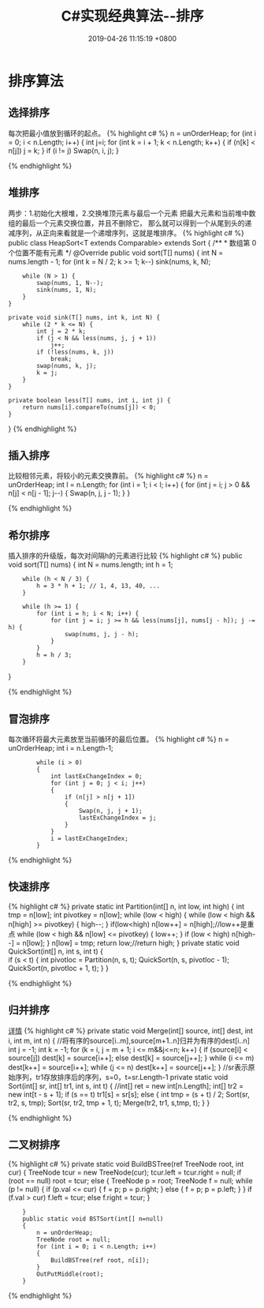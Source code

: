 ﻿---
layout: post
title:  "C#实现经典算法--排序"
date:   2019-04-26 11:15:19 +0800
categories: jekyll update
---
# 排序算法
## 选择排序
每次把最小值放到循环的起点。
{% highlight c# %}
n = unOrderHeap;
            for (int i = 0; i < n.Length; i++)
            {
                int j=i;
                for (int k = i + 1; k < n.Length; k++)
                {
                    if (n[k] < n[j])
                        j = k;
                }
                if (i != j)
                    Swap(n, i, j);
            }

{% endhighlight %}
## 堆排序
两步：1.初始化大根堆，2.交换堆顶元素与最后一个元素
把最大元素和当前堆中数组的最后一个元素交换位置，并且不删除它，
那么就可以得到一个从尾到头的递减序列，从正向来看就是一个递增序列，这就是堆排序。
{% highlight c# %}
public class HeapSort<T extends Comparable<T>> extends Sort<T> {
    /**
     * 数组第 0 个位置不能有元素
     */
    @Override
    public void sort(T[] nums) {
        int N = nums.length - 1;
        for (int k = N / 2; k >= 1; k--)
            sink(nums, k, N);

        while (N > 1) {
            swap(nums, 1, N--);
            sink(nums, 1, N);
        }
    }

    private void sink(T[] nums, int k, int N) {
        while (2 * k <= N) {
            int j = 2 * k;
            if (j < N && less(nums, j, j + 1))
                j++;
            if (!less(nums, k, j))
                break;
            swap(nums, k, j);
            k = j;
        }
    }

    private boolean less(T[] nums, int i, int j) {
        return nums[i].compareTo(nums[j]) < 0;
    }
}
{% endhighlight %}
## 插入排序
比较相邻元素，将较小的元素交换靠前。
{% highlight c# %}
n = unOrderHeap;
            int l = n.Length;
            for (int i = 1; i < l; i++)
            {
                for (int j = i; j > 0 && n[j] < n[j - 1]; j--)
                {
                    Swap(n, j, j - 1);
                }
            }

{% endhighlight %}
## 希尔排序
插入排序的升级版，每次对间隔h的元素进行比较
{% highlight c# %}
public void sort(T[] nums) {
        int N = nums.length;
        int h = 1;

        while (h < N / 3) {
            h = 3 * h + 1; // 1, 4, 13, 40, ...
        }

        while (h >= 1) {
            for (int i = h; i < N; i++) {
                for (int j = i; j >= h && less(nums[j], nums[j - h]); j -= h) {
                    swap(nums, j, j - h);
                }
            }
            h = h / 3;
        }
}

{% endhighlight %}
## 冒泡排序
每次循环将最大元素放至当前循环的最后位置。
{% highlight c# %}
			n = unOrderHeap;
            int i = n.Length-1;
            
            while (i > 0)
            {
                int lastExChangeIndex = 0;
                for (int j = 0; j < i; j++)
                {
                    if (n[j] > n[j + 1])
                    {
                        Swap(n, j, j + 1);
                        lastExChangeIndex = j;
                    }
                }
                i = lastExChangeIndex;
            }

{% endhighlight %}
## 快速排序
{% highlight c# %}
private static int Partition(int[] n, int low, int high)
        {
            int tmp = n[low];
            int pivotkey = n[low];
            while (low < high)
            {
                while (low < high && n[high] >= pivotkey)
                {
                    high--;
                }
                if(low<high)
                    n[low++] = n[high];//low++是重点
                while (low < high && n[low] <= pivotkey)
                {
                    low++;
                }
                if (low < high)
                    n[high--] = n[low];
            }
            n[low] = tmp;
            return low;//return high;
        }
private static void QuickSort(int[] n, int s, int t)
        {            
            if (s < t)
            {
                int pivotloc = Partition(n, s, t);
                QuickSort(n, s, pivotloc - 1);
                QuickSort(n, pivotloc + 1, t);
            }
        }

{% endhighlight %}
## 归并排序
<a href="https://github.com/CyC2018/CS-Notes/blob/master/notes/%E7%AE%97%E6%B3%95%20-%20%E6%8E%92%E5%BA%8F.md#%E5%BD%92%E5%B9%B6%E6%8E%92%E5%BA%8F" target="_blank">详情</a>
{% highlight c# %}
private static void Merge(int[] source, int[] dest, int i, int m, int n)
        {
            //将有序的source[i..m],source[m+1..n]归并为有序的dest[i..n]
            int j = -1; int k = -1;
            for (k = i, j = m + 1; i <= m&&j<=n; k++)
            {
                if (source[i] < source[j])
                    dest[k] = source[i++];
                else
                    dest[k] = source[j++];
            }
            while (i <= m)
                dest[k++] = source[i++];
            while (j <= n)
                dest[k++] = source[j++];
        }
//sr表示原始序列，tr1存放排序后的序列，s=0，t=sr.Length-1
        private static void Sort(int[] sr, int[] tr1, int s, int t)
        {
            //int[] ret = new int[n.Length];
            int[] tr2 = new int[t - s + 1];
            if (s == t)
                tr1[s] = sr[s];
            else
            {
                int tmp = (s + t) / 2;
                Sort(sr, tr2, s, tmp);
                Sort(sr, tr2, tmp + 1, t);
                Merge(tr2, tr1, s,tmp, t);
            }
        }

{% endhighlight %}
## 二叉树排序
{% highlight c# %}
private static void BuildBSTree(ref TreeNode root, int cur)
        {
            TreeNode tcur = new TreeNode(cur);
            tcur.left = tcur.right = null;
            if (root == null)
                root = tcur;
            else
            {
                TreeNode p = root;
                TreeNode f = null;
                while (p != null)
                {
                    if (p.val <= cur)
                    {
                        f = p;
                        p = p.right;
                    }
                    else
                    {
                        f = p;
                        p = p.left;
                    }
                }
                if (f.val > cur)
                    f.left = tcur;
                else
                    f.right = tcur;
            }
            
        }
        public static void BSTSort(int[] n=null)
        {
            n = unOrderHeap;
            TreeNode root = null;
            for (int i = 0; i < n.Length; i++)
            {
                BuildBSTree(ref root, n[i]);
            }
            OutPutMiddle(root);
        }

{% endhighlight %}
